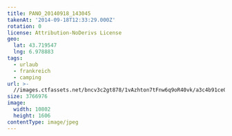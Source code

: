 ```yaml
---
title: PANO_20140918_143045
takenAt: '2014-09-18T12:33:29.000Z'
rotation: 0
license: Attribution-NoDerivs License
geo:
  lat: 43.719547
  lng: 6.978883
tags:
  - urlaub
  - frankreich
  - camping
url: >-
  //images.ctfassets.net/bncv3c2gt878/1vAzhton7tFnw6q9oR40vk/a3c4b91ce0f51380e2334a9faec3d671/pano_20140918_143045_28278712256_o
size: 3766976
image:
  width: 10802
  height: 1606
contentType: image/jpeg
---
```


